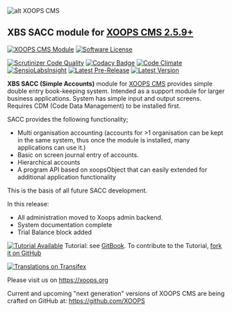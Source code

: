 ![alt XOOPS CMS](https://xoops.org/images/logoXoopsPhp8_400.png)
## XBS SACC module for  [XOOPS CMS 2.5.9+](https://xoops.org)
[![XOOPS CMS Module](https://img.shields.io/badge/XOOPS%20CMS-Module-blue.svg)](https://xoops.org)
[![Software License](https://img.shields.io/badge/license-GPL-brightgreen.svg?style=flat)](LICENSE)

[![Scrutinizer Code Quality](https://img.shields.io/scrutinizer/g/XoopsModules25x/xbssacc.svg?style=flat)](https://scrutinizer-ci.com/g/XoopsModules25x/xbssacc/?branch=master)
[![Codacy Badge](https://api.codacy.com/project/badge/Grade/95b12220e0ac4056b9af52af708379c9)](https://www.codacy.com/app/XoopsModules25x/xbssacc)
[![Code Climate](https://img.shields.io/codeclimate/github/XoopsModules25x/xbssacc.svg?style=flat)](https://codeclimate.com/github/XoopsModules25x/xbssacc)
[![SensioLabsInsight](https://insight.sensiolabs.com/projects/f48090dc-a770-49b6-b895-6db50b08e3c4/mini.png)](https://insight.sensiolabs.com/projects/f48090dc-a770-49b6-b895-6db50b08e3c4)
[![Latest Pre-Release](https://img.shields.io/github/tag/XoopsModules25x/xbssacc.svg?style=flat)](https://github.com/XoopsModules25x/xbssacc/tags/)
[![Latest Version](https://img.shields.io/github/release/XoopsModules25x/xbssacc.svg?style=flat)](https://github.com/XoopsModules25x/xbssacc/releases/)

**XBS SACC (Simple Accounts)** module for [XOOPS CMS](https://xoops.org) provides simple double entry book-keeping system. Intended as a support module for larger business applications. System has simple input and output screens. Requires CDM (Code Data Management) to be installed first.

SACC provides the following functionality;

* Multi organisation accounting (accounts for >1 organisation can be kept in the same system, thus once the module is installed, many applications can use it.)
* Basic on screen journal entry of accounts.
* Hierarchical accounts
* A program API based on xoopsObject that can easily extended for additional application functionality

This is the basis of all future SACC development.

In this release:

- All administration moved to Xoops admin backend.
- System documentation complete
- Trial Balance block added

[![Tutorial Available](https://xoops.org/images/tutorial-available-blue.svg)](https://www.gitbook.com/book/xoops/xbssacc-tutorial/) Tutorial: see [GitBook](https://www.gitbook.com/book/xoops/xbssacc-tutorial/).
To contribute to the Tutorial, [fork it on GitHub](https://github.com/XoopsDocs/xbssacc-tutorial)

[![Translations on Transifex](https://xoops.org/images/translations-transifex-blue.svg)](https://www.transifex.com/xoops)

Please visit us on https://xoops.org

Current and upcoming "next generation" versions of XOOPS CMS are being crafted on GitHub at: https://github.com/XOOPS
